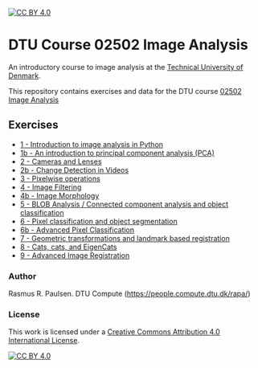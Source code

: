 [![CC BY 4.0][cc-by-shield]][cc-by]

# DTU Course 02502 Image Analysis

An introductory course to image analysis at the [Technical University of Denmark](https://www.dtu.dk/).

This repository contains exercises and data for the DTU course [02502 Image Analysis](http://courses.compute.dtu.dk/02502/)

## Exercises

- [1 - Introduction to image analysis in Python](exercises/ex1-IntroductionToImageAnalysis)
- [1b - An introduction to principal component analysis (PCA)](exercises/ex1b-PCA)
- [2 - Cameras and Lenses](exercises/ex2-CamerasAndLenses)
- [2b - Change Detection in Videos](exercises/ex2b-ChangeDetectionInVideos)
- [3 - Pixelwise operations](exercises/ex3-PixelwiseOperations)
- [4 - Image Filtering](exercises/ex4-ImageFiltering)
- [4b - Image Morphology](exercises/ex4b-ImageMorphology)
- [5 - BLOB Analysis / Connected component analysis and object classification](exercises/ex5-BLOBAnalysis/)
- [6 - Pixel classification and object segmentation](exercises/ex6-PixelClassificationAndObjectSegmentation)
- [6b - Advanced Pixel Classification](exercises/ex6b-AdvancedPixelClassification)
- [7 - Geometric transformations and landmark based registration](exercises/Ex7-GeometricTransformationsAndRegistration)
- [8 - Cats, cats, and EigenCats](exercises/ex8-CatsCatsCats)
- [9 - Advanced Image Registration](exercises/ex9-AdvancedRegistration)

### Author

Rasmus R. Paulsen. DTU Compute (https://people.compute.dtu.dk/rapa/)

### License

This work is licensed under a
[Creative Commons Attribution 4.0 International License][cc-by].

[![CC BY 4.0][cc-by-image]][cc-by]

[cc-by]: http://creativecommons.org/licenses/by/4.0/
[cc-by-image]: https://i.creativecommons.org/l/by/4.0/88x31.png
[cc-by-shield]: https://img.shields.io/badge/License-CC%20BY%204.0-lightgrey.svg
